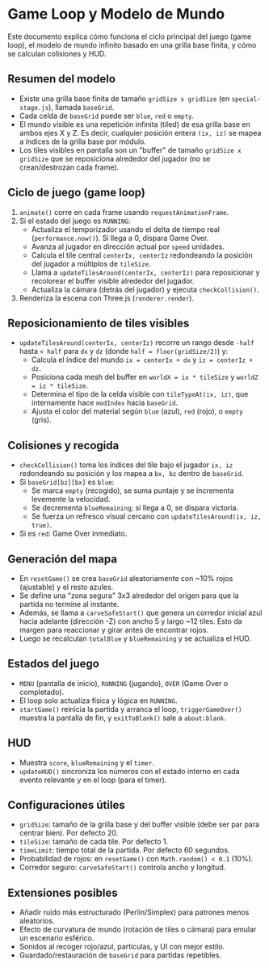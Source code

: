 # Game Loop y Modelo de Mundo

Este documento explica cómo funciona el ciclo principal del juego (game loop), el modelo de mundo infinito basado en una grilla base finita, y cómo se calculan colisiones y HUD.

## Resumen del modelo
- Existe una grilla base finita de tamaño `gridSize x gridSize` (en `special-stage.js`), llamada `baseGrid`.
- Cada celda de `baseGrid` puede ser `blue`, `red` o `empty`.
- El mundo visible es una repetición infinita (tiled) de esa grilla base en ambos ejes X y Z. Es decir, cualquier posición entera `(ix, iz)` se mapea a índices de la grilla base por módulo.
- Los tiles visibles en pantalla son un "buffer" de tamaño `gridSize x gridSize` que se reposiciona alrededor del jugador (no se crean/destrozan cada frame).

## Ciclo de juego (game loop)
1. `animate()` corre en cada frame usando `requestAnimationFrame`.
2. Si el estado del juego es `RUNNING`:
   - Actualiza el temporizador usando el delta de tiempo real (`performance.now()`). Si llega a 0, dispara Game Over.
   - Avanza al jugador en dirección actual por `speed` unidades.
   - Calcula el tile central `centerIx, centerIz` redondeando la posición del jugador a múltiplos de `tileSize`.
   - Llama a `updateTilesAround(centerIx, centerIz)` para reposicionar y recolorear el buffer visible alrededor del jugador.
   - Actualiza la cámara (detrás del jugador) y ejecuta `checkCollision()`.
3. Renderiza la escena con Three.js (`renderer.render`).

## Reposicionamiento de tiles visibles
- `updateTilesAround(centerIx, centerIz)` recorre un rango desde `-half` hasta `< half` para `dx` y `dz` (donde `half = floor(gridSize/2)`) y:
  - Calcula el índice del mundo `ix = centerIx + dx` y `iz = centerIz + dz`.
  - Posiciona cada mesh del buffer en `worldX = ix * tileSize` y `worldZ = iz * tileSize`.
  - Determina el tipo de la celda visible con `tileTypeAt(ix, iz)`, que internamente hace `modIndex` hacia `baseGrid`.
  - Ajusta el color del material según `blue` (azul), `red` (rojo), o `empty` (gris).

## Colisiones y recogida
- `checkCollision()` toma los índices del tile bajo el jugador `ix, iz` redondeando su posición y los mapea a `bx, bz` dentro de `baseGrid`.
- Si `baseGrid[bz][bx]` es `blue`:
  - Se marca `empty` (recogido), se suma puntaje y se incrementa levemente la velocidad.
  - Se decrementa `blueRemaining`; si llega a 0, se dispara victoria.
  - Se fuerza un refresco visual cercano con `updateTilesAround(ix, iz, true)`.
- Si es `red`: Game Over inmediato.

## Generación del mapa
- En `resetGame()` se crea `baseGrid` aleatoriamente con ~10% rojos (ajustable) y el resto azules.
- Se define una "zona segura" 3x3 alrededor del origen para que la partida no termine al instante.
- Además, se llama a `carveSafeStart()` que genera un corredor inicial azul hacia adelante (dirección -Z) con ancho 5 y largo ~12 tiles. Esto da margen para reaccionar y girar antes de encontrar rojos.
- Luego se recalculan `totalBlue` y `blueRemaining` y se actualiza el HUD.

## Estados del juego
- `MENU` (pantalla de inicio), `RUNNING` (jugando), `OVER` (Game Over o completado).
- El loop solo actualiza física y lógica en `RUNNING`.
- `startGame()` reinicia la partida y arranca el loop, `triggerGameOver()` muestra la pantalla de fin, y `exitToBlank()` sale a `about:blank`.

## HUD
- Muestra `score`, `blueRemaining` y el `timer`.
- `updateHUD()` sincroniza los números con el estado interno en cada evento relevante y en el loop (para el timer).

## Configuraciones útiles
- `gridSize`: tamaño de la grilla base y del buffer visible (debe ser par para centrar bien). Por defecto 20.
- `tileSize`: tamaño de cada tile. Por defecto 1.
- `timeLimit`: tiempo total de la partida. Por defecto 60 segundos.
- Probabilidad de rojos: en `resetGame()` con `Math.random() < 0.1` (10%).
- Corredor seguro: `carveSafeStart()` controla ancho y longitud.

## Extensiones posibles
- Añadir ruido más estructurado (Perlin/Simplex) para patrones menos aleatorios.
- Efecto de curvatura de mundo (rotación de tiles o cámara) para emular un escenario esférico.
- Sonidos al recoger rojo/azul, partículas, y UI con mejor estilo.
- Guardado/restauración de `baseGrid` para partidas repetibles.
